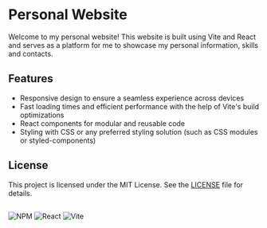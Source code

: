 # Personal Website

Welcome to my personal website! This website is built using Vite and React and serves as a platform for me to showcase my personal information, skills and contacts.

## Features

- Responsive design to ensure a seamless experience across devices
- Fast loading times and efficient performance with the help of Vite's build optimizations
- React components for modular and reusable code
- Styling with CSS or any preferred styling solution (such as CSS modules or styled-components)

## License

This project is licensed under the MIT License. See the [LICENSE](LICENSE) file for details.

##
![NPM](https://img.shields.io/badge/NPM-%23CB3837.svg?style=for-the-badge&logo=npm&logoColor=white)
![React](https://img.shields.io/badge/react-%2320232a.svg?style=for-the-badge&logo=react&logoColor=%2361DAFB)
![Vite](https://img.shields.io/badge/vite-%23646CFF.svg?style=for-the-badge&logo=vite&logoColor=white)
